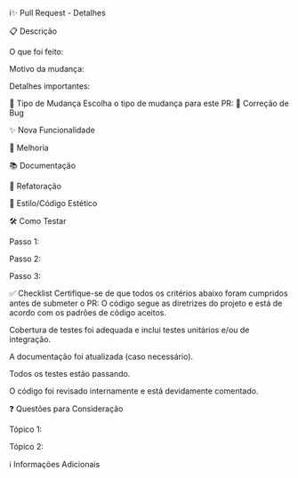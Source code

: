 i✨ Pull Request - Detalhes

📋 Descrição
<!-- Descreva com clareza e precisão as alterações feitas. O que motivou a mudança? Qual problema ou necessidade está sendo resolvido? -->
O que foi feito:

Motivo da mudança:

Detalhes importantes:


🐛 Tipo de Mudança
Escolha o tipo de mudança para este PR:
🐞 Correção de Bug

✨ Nova Funcionalidade

📝 Melhoria

📚 Documentação

🔄 Refatoração

🎨 Estilo/Código Estético



🛠 Como Testar
<!-- Detalhe os passos para garantir que suas mudanças funcionam como esperado. Certifique-se de que seja fácil reproduzir. -->
Passo 1:

Passo 2:

Passo 3:



✅ Checklist
Certifique-se de que todos os critérios abaixo foram cumpridos antes de submeter o PR:
O código segue as diretrizes do projeto e está de acordo com os padrões de código aceitos.

Cobertura de testes foi adequada e inclui testes unitários e/ou de integração.

A documentação foi atualizada (caso necessário).

Todos os testes estão passando.

O código foi revisado internamente e está devidamente comentado.


❓ Questões para Consideração
<!-- Alguma questão ou dúvida que você gostaria de discutir com os revisores? -->

Tópico 1:

Tópico 2:



ℹ️ Informações Adicionais
<!-- Inclua quaisquer detalhes extras ou links úteis para o contexto do PR, como links para tickets de Jira, issues relacionadas ou decisões importantes no processo de implementação. -->
